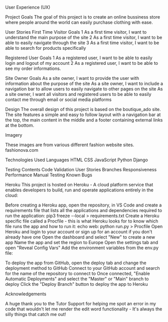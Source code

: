 User Experience (UX)

Project Goals
The goal of this project is to create an online bussiness store where people around the world can easily purchase clothing with ease.

User Stories
First Time Visitor Goals
1 As a first time visitor, I want to understand the main purpose of the site
2 As a first time visitor, I want to be able to easily navigate through the site
3 As a first time visitor, I want to be able to search for products specifically

Registered User Goals
1 As a registered user, I want to be able to easily login and logout of my account
2 As a registered user, I want to be able to see my order informations.

Site Owner Goals
As a site owner, I want to provide the user with information about the purpose of the site
As a site owner, I want to include a navigation bar to allow users to easily navigate to other pages on the site
As a site owner, I want all visitors and registered users to be able to easily contact me through email or social media platforms

Design
The overall design of this project is based on the boutique_ado site. 
The site features a simple and easy to follow layout with a navigation bar at the top,
the main content in the middle and a footer containing external links at the bottom.

Imagery

 These images are from various different fashion website sites. 
 fashionova.com

Technologies Used
Languages
HTML
CSS
JavaScript
Python
Django

Testing 
Contents
Code Validation
User Stories
Branches
Responsiveness
Performance
Manual Testing
Known Bugs

Heroku
This project is hosted on Heroku - A cloud platform service that enables developers to build, 
run and operate applications entirely in the cloud:

Before creating a Heroku app, open the repository,
in VS Code and create a requirements file that lists all the applications
and dependencies required to run the application: pip3 freeze --local > requirements.txt
Create a Heroku specific file called a Procfile - 
this is what Heroku looks for to know which file runs the app and how to run it: echo web: python run.py > Procfile
Open Heroku and login to your account or sign up for an account if you don't already have one
Open the dashboard and select "New" to create a new app
Name the app and set the region to Europe
Open the settings tab and open "Reveal Config Vars"
Add the environment variables from the env.py file:

To deploy the app from GitHub, open the deploy tab and change the deployment method to GitHub
Connect to your GitHub account and search for the name of the repository to connect to
Once connected, "Enable Automatic Deployments" and select the "Master" or "Main" branch to deploy
Click the "Deploy Branch" button to deploy the app to Heroku

Acknowledgements

A huge thank you to the Tutor Support for helping me spot an error in my code 
that wouldn't let me render the edit word functionality - 
It's always the silly things that catch me out!